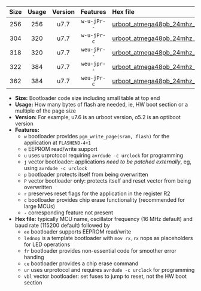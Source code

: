 |Size|Usage|Version|Features|Hex file|
|:-:|:-:|:-:|:-:|:--|
|256|256|u7.7|`w-u-jPr--`|[urboot_atmega48pb_24mhz_230400bps_lednop_ur_vbl.hex](https://raw.githubusercontent.com/stefanrueger/urboot.hex/main/mcus/atmega48pb/fcpu_24mhz/230400_bps/urboot_atmega48pb_24mhz_230400bps_lednop_ur_vbl.hex)|
|304|320|u7.7|`w-u-jPr-c`|[urboot_atmega48pb_24mhz_230400bps_lednop_fr_ce_ur_vbl.hex](https://raw.githubusercontent.com/stefanrueger/urboot.hex/main/mcus/atmega48pb/fcpu_24mhz/230400_bps/urboot_atmega48pb_24mhz_230400bps_lednop_fr_ce_ur_vbl.hex)|
|318|320|u7.7|`weu-jPr--`|[urboot_atmega48pb_24mhz_230400bps_ee_lednop_ur_vbl.hex](https://raw.githubusercontent.com/stefanrueger/urboot.hex/main/mcus/atmega48pb/fcpu_24mhz/230400_bps/urboot_atmega48pb_24mhz_230400bps_ee_lednop_ur_vbl.hex)|
|322|384|u7.7|`weu-jpr--`|[urboot_atmega48pb_24mhz_230400bps_ee_lednop_fr_ur_vbl.hex](https://raw.githubusercontent.com/stefanrueger/urboot.hex/main/mcus/atmega48pb/fcpu_24mhz/230400_bps/urboot_atmega48pb_24mhz_230400bps_ee_lednop_fr_ur_vbl.hex)|
|362|384|u7.7|`weu-jPr-c`|[urboot_atmega48pb_24mhz_230400bps_ee_lednop_fr_ce_ur_vbl.hex](https://raw.githubusercontent.com/stefanrueger/urboot.hex/main/mcus/atmega48pb/fcpu_24mhz/230400_bps/urboot_atmega48pb_24mhz_230400bps_ee_lednop_fr_ce_ur_vbl.hex)|

- **Size:** Bootloader code size including small table at top end
- **Usage:** How many bytes of flash are needed, ie, HW boot section or a multiple of the page size
- **Version:** For example, u7.6 is an urboot version, o5.2 is an optiboot version
- **Features:**
  + `w` bootloader provides `pgm_write_page(sram, flash)` for the application at `FLASHEND-4+1`
  + `e` EEPROM read/write support
  + `u` uses urprotocol requiring `avrdude -c urclock` for programming
  + `j` vector bootloader: applications *need to be patched externally*, eg, using `avrdude -c urclock`
  + `p` bootloader protects itself from being overwritten
  + `P` vector bootloader only: protects itself and reset vector from being overwritten
  + `r` preserves reset flags for the application in the register R2
  + `c` bootloader provides chip erase functionality (recommended for large MCUs)
  + `-` corresponding feature not present
- **Hex file:** typically MCU name, oscillator frequency (16 MHz default) and baud rate (115200 default) followed by
  + `ee` bootloader supports EEPROM read/write
  + `lednop` is a template bootloader with `mov rx,rx` nops as placeholders for LED operations
  + `fr` bootloader provides non-essential code for smoother error handing
  + `ce` bootloader provides a chip erase command
  + `ur` uses urprotocol and requires `avrdude -c urclock` for programming
  + `vbl` vector bootloader: set fuses to jump to reset, not the HW boot section

